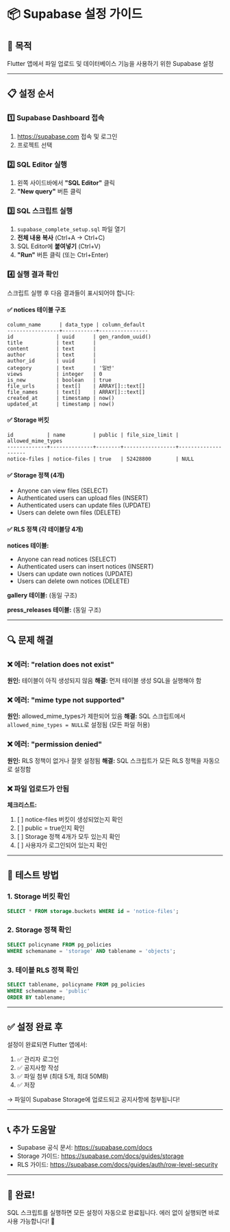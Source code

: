 # 📦 Supabase 설정 가이드

## 🎯 목적
Flutter 앱에서 파일 업로드 및 데이터베이스 기능을 사용하기 위한 Supabase 설정

---

## 📋 설정 순서

### 1️⃣ Supabase Dashboard 접속
1. https://supabase.com 접속 및 로그인
2. 프로젝트 선택

### 2️⃣ SQL Editor 실행
1. 왼쪽 사이드바에서 **"SQL Editor"** 클릭
2. **"New query"** 버튼 클릭

### 3️⃣ SQL 스크립트 실행
1. `supabase_complete_setup.sql` 파일 열기
2. **전체 내용 복사** (Ctrl+A → Ctrl+C)
3. SQL Editor에 **붙여넣기** (Ctrl+V)
4. **"Run"** 버튼 클릭 (또는 Ctrl+Enter)

### 4️⃣ 실행 결과 확인
스크립트 실행 후 다음 결과들이 표시되어야 합니다:

#### ✅ notices 테이블 구조
```
column_name      | data_type | column_default
-----------------+-----------+----------------
id              | uuid      | gen_random_uuid()
title           | text      |
content         | text      |
author          | text      |
author_id       | uuid      |
category        | text      | '일반'
views           | integer   | 0
is_new          | boolean   | true
file_urls       | text[]    | ARRAY[]::text[]
file_names      | text[]    | ARRAY[]::text[]
created_at      | timestamp | now()
updated_at      | timestamp | now()
```

#### ✅ Storage 버킷
```
id           | name         | public | file_size_limit | allowed_mime_types
-------------+--------------+--------+-----------------+--------------------
notice-files | notice-files | true   | 52428800        | NULL
```

#### ✅ Storage 정책 (4개)
- Anyone can view files (SELECT)
- Authenticated users can upload files (INSERT)
- Authenticated users can update files (UPDATE)
- Users can delete own files (DELETE)

#### ✅ RLS 정책 (각 테이블당 4개)
**notices 테이블:**
- Anyone can read notices (SELECT)
- Authenticated users can insert notices (INSERT)
- Users can update own notices (UPDATE)
- Users can delete own notices (DELETE)

**gallery 테이블:** (동일 구조)

**press_releases 테이블:** (동일 구조)

---

## 🔍 문제 해결

### ❌ 에러: "relation does not exist"
**원인:** 테이블이 아직 생성되지 않음
**해결:** 먼저 테이블 생성 SQL을 실행해야 함

### ❌ 에러: "mime type not supported"
**원인:** allowed_mime_types가 제한되어 있음
**해결:** SQL 스크립트에서 `allowed_mime_types = NULL`로 설정됨 (모든 파일 허용)

### ❌ 에러: "permission denied"
**원인:** RLS 정책이 없거나 잘못 설정됨
**해결:** SQL 스크립트가 모든 RLS 정책을 자동으로 설정함

### ❌ 파일 업로드가 안됨
**체크리스트:**
1. [ ] notice-files 버킷이 생성되었는지 확인
2. [ ] public = true인지 확인
3. [ ] Storage 정책 4개가 모두 있는지 확인
4. [ ] 사용자가 로그인되어 있는지 확인

---

## 🧪 테스트 방법

### 1. Storage 버킷 확인
```sql
SELECT * FROM storage.buckets WHERE id = 'notice-files';
```

### 2. Storage 정책 확인
```sql
SELECT policyname FROM pg_policies
WHERE schemaname = 'storage' AND tablename = 'objects';
```

### 3. 테이블 RLS 정책 확인
```sql
SELECT tablename, policyname FROM pg_policies
WHERE schemaname = 'public'
ORDER BY tablename;
```

---

## ✅ 설정 완료 후

설정이 완료되면 Flutter 앱에서:

1. ✅ 관리자 로그인
2. ✅ 공지사항 작성
3. ✅ 파일 첨부 (최대 5개, 최대 50MB)
4. ✅ 저장

→ 파일이 Supabase Storage에 업로드되고 공지사항에 첨부됩니다!

---

## 📞 추가 도움말

- Supabase 공식 문서: https://supabase.com/docs
- Storage 가이드: https://supabase.com/docs/guides/storage
- RLS 가이드: https://supabase.com/docs/guides/auth/row-level-security

---

## 🎉 완료!

SQL 스크립트를 실행하면 모든 설정이 자동으로 완료됩니다.
에러 없이 실행되면 바로 사용 가능합니다! 🚀
